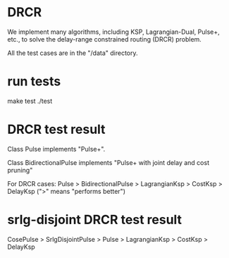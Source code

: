 # DRCR

We implement many algorithms, including KSP, Lagrangian-Dual, Pulse+, etc., to solve the delay-range constrained routing (DRCR) problem.

All the test cases are in the "/data" directory.

# run tests
make test
./test

# DRCR test result
Class Pulse implements "Pulse+".

Class BidirectionalPulse implements "Pulse+ with joint delay and cost pruning"

For DRCR cases: Pulse > BidirectionalPulse > LagrangianKsp > CostKsp > DelayKsp (">" means "performs better")

# srlg-disjoint DRCR test result
CosePulse > SrlgDisjointPulse > Pulse > LagrangianKsp > CostKsp > DelayKsp
